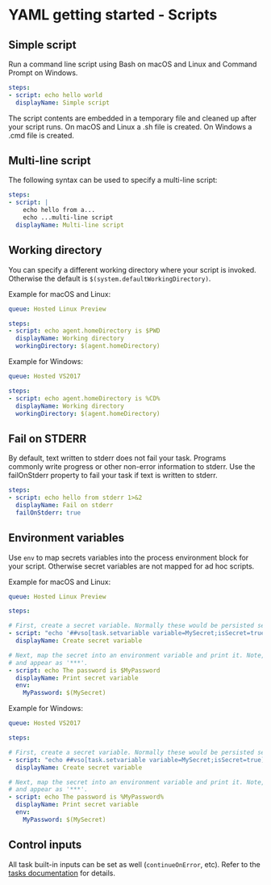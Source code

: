 # YAML getting started - Scripts

## Simple script

Run a command line script using Bash on macOS and Linux and Command Prompt on Windows.

```yaml
steps:
- script: echo hello world
  displayName: Simple script
```

The script contents are embedded in a temporary file and cleaned up after your script runs. On macOS and Linux a .sh file is created. On Windows a .cmd file is created.

## Multi-line script

The following syntax can be used to specify a multi-line script:

```yaml
steps:
- script: |
    echo hello from a...
    echo ...multi-line script
  displayName: Multi-line script
```

## Working directory

You can specify a different working directory where your script is invoked. Otherwise the default is `$(system.defaultWorkingDirectory)`.

Example for macOS and Linux:

```yaml
queue: Hosted Linux Preview

steps:
- script: echo agent.homeDirectory is $PWD
  displayName: Working directory
  workingDirectory: $(agent.homeDirectory)
```

Example for Windows:

```yaml
queue: Hosted VS2017

steps:
- script: echo agent.homeDirectory is %CD%
  displayName: Working directory
  workingDirectory: $(agent.homeDirectory)
```

## Fail on STDERR

By default, text written to stderr does not fail your task. Programs commonly write progress
or other non-error information to stderr. Use the failOnStderr property to fail your task if
text is written to stderr.

```yaml
steps:
- script: echo hello from stderr 1>&2
  displayName: Fail on stderr
  failOnStderr: true
```

## Environment variables

Use `env` to map secrets variables into the process environment block for your script. Otherwise secret variables are not mapped for ad hoc scripts.

Example for macOS and Linux:

```yaml
queue: Hosted Linux Preview

steps:

# First, create a secret variable. Normally these would be persisted securely by the definition.
- script: "echo '##vso[task.setvariable variable=MySecret;isSecret=true]My secret value'"
  displayName: Create secret variable

# Next, map the secret into an environment variable and print it. Note, secrets are masked in the log
# and appear as '***'.
- script: echo The password is $MyPassword
  displayName: Print secret variable
  env:
    MyPassword: $(MySecret)
```

Example for Windows:

```yaml
queue: Hosted VS2017

steps:

# First, create a secret variable. Normally these would be persisted securely by the definition.
- script: "echo ##vso[task.setvariable variable=MySecret;isSecret=true]My secret value"
  displayName: Create secret variable

# Next, map the secret into an environment variable and print it. Note, secrets are masked in the log
# and appear as '***'.
- script: echo The password is %MyPassword%
  displayName: Print secret variable
  env:
    MyPassword: $(MySecret)
```

## Control inputs

All task built-in inputs can be set as well (`continueOnError`, etc). Refer to the [tasks documentation](yamlgettingstarted-tasks.md) for details.
